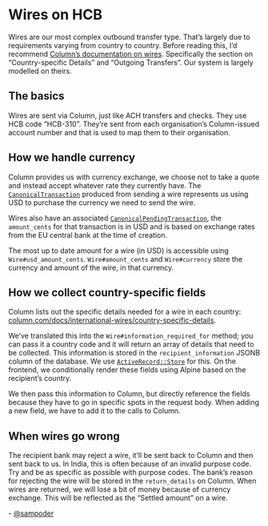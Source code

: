 # Wires on HCB
Wires are our most complex outbound transfer type. That’s largely due to requirements varying from country to country. Before reading this, I’d recommend [Column’s documentation on wires](https://column.com/docs/international-wires/). Specifically the section on “Country-specific Details” and “Outgoing Transfers”. Our system is largely modelled on theirs.

## The basics

Wires are sent via Column, just like ACH transfers and checks. They use HCB code “HCB-310”. They’re sent from each organisation’s Column-issued account number and that is used to map them to their organisation.

## How we handle currency

Column provides us with currency exchange, we choose not to take a quote and instead accept whatever rate they currently have. The [`CanonicalTransaction`](https://github.com/hackclub/hcb/blob/main/app/models/canonical_transaction.rb) produced from sending a wire represents us using USD to purchase the currency we need to send the wire.

Wires also have an associated [`CanonicalPendingTransaction`](https://github.com/hackclub/hcb/blob/main/app/models/canonical_pending_transaction.rb), the `amount_cents` for that transaction is in USD and is based on exchange rates from the EU central bank at the time of creation.

The most up to date amount for a wire (in USD) is accessible using `Wire#usd_amount_cents`. `Wire#amount_cents` and `Wire#currency` store the currency and amount of the wire, in that currency.

## How we collect country-specific fields

Column lists out the specific details needed for a wire in each country: [column.com/docs/international-wires/country-specific-details](https://column.com/docs/international-wires/country-specific-details).

We’ve translated this into the `Wire#information_required_for` method; you can pass it a country code and it will return an array of details that need to be collected. This information is stored in the `recipient_information` JSONB column of the database. We use [`ActiveRecord::Store`](https://api.rubyonrails.org/classes/ActiveRecord/Store.html) for this. On the frontend, we conditionally render these fields using Alpine based on the recipient’s country. 

We then pass this information to Column, but directly reference the fields because they have to go in specific spots in the request body. When adding a new field, we have to add it to the calls to Column.

## When wires go wrong

The recipient bank may reject a wire, it’ll be sent back to Column and then sent back to us. In India, this is often because of an invalid purpose code. Try and be as specific as possible with purpose codes. The bank’s reason for rejecting the wire will be stored in the `return_details` on Column. When wires are returned, we will lose a bit of money because of currency exchange. This will be reflected as the “Settled amount” on a wire.

\- [@sampoder](https://github.com/sampoder)
